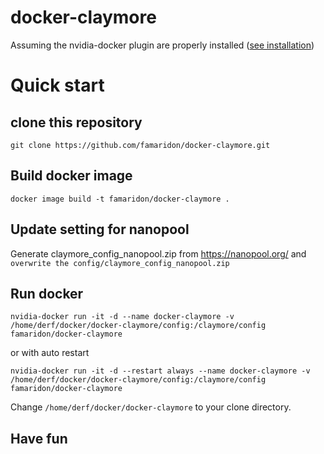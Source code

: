 # docker-claymore

Assuming the nvidia-docker plugin are properly installed ([see installation](https://github.com/NVIDIA/nvidia-docker))

# Quick start

## clone this repository
```
git clone https://github.com/famaridon/docker-claymore.git
```
## Build docker image
```
docker image build -t famaridon/docker-claymore .
```
## Update setting for nanopool 
Generate claymore_config_nanopool.zip from https://nanopool.org/ and ```overwrite the config/claymore_config_nanopool.zip```

## Run docker 
```
nvidia-docker run -it -d --name docker-claymore -v /home/derf/docker/docker-claymore/config:/claymore/config famaridon/docker-claymore
```

or with auto restart 

```
nvidia-docker run -it -d --restart always --name docker-claymore -v /home/derf/docker/docker-claymore/config:/claymore/config famaridon/docker-claymore
```

 Change ```/home/derf/docker/docker-claymore``` to your clone directory.
 
 ## Have fun
